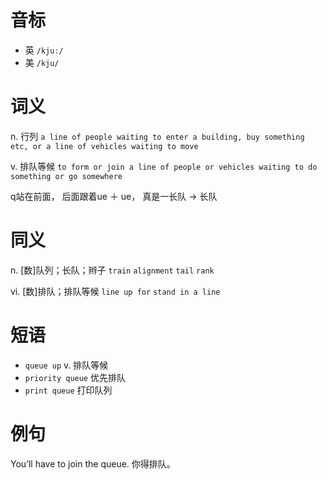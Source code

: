 # 音标

- 英 `/kjuː/`
- 美 `/kju/`

# 词义

n. 行列
`a line of people waiting to enter a building, buy something etc, or a line of vehicles waiting to move`

v. 排队等候
`to form or join a line of people or vehicles waiting to do something or go somewhere`



q站在前面， 后面跟着ue ＋ ue， 真是一长队 → 长队

# 同义

n. [数]队列；长队；辫子
`train` `alignment` `tail` `rank`

vi. [数]排队；排队等候
`line up for` `stand in a line`

# 短语

- `queue up` v. 排队等候
- `priority queue` 优先排队
- `print queue` 打印队列

# 例句

You’ll have to join the queue.
你得排队。


